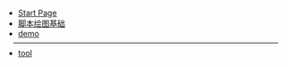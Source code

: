 - [Start Page](README.md)  
- [脚本绘图基础](base.md)  
- [demo](demo.md)  

<hr style="border: none;border-bottom: 1px solid #eee;margin:-6px 15px">
<!-- - <a href="./tool/pathGenerator.html" style="color:navy;opacity: 0.75;">路径函数生成器</a> -->

- [tool](tool.md)